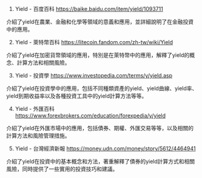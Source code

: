 

1. Yield - 百度百科
https://baike.baidu.com/item/yield/1093711

介紹了yield在農業、金融和化學等領域的意義和應用，並詳細說明了在金融投資中的應用。

2. Yield - 萊特幣百科
https://litecoin.fandom.com/zh-tw/wiki/Yield

介紹了yield在加密貨幣領域的應用，特別是在萊特幣中的應用，解釋了yield的概念、計算方法和相關風險。

3. Yield - 投資學
https://www.investopedia.com/terms/y/yield.asp

介紹了yield在投資學中的應用，包括不同種類資產的yield、yield曲線、yield率、yield到期收益率以及各種投資工具中的yield計算方法等等。

4. Yield - 外匯百科
https://www.forexbrokers.com/education/forexpedia/y/yield

介紹了yield在外匯市場中的應用，包括債券、期權、外匯交易等等，以及相關的計算方法和風險管理措施。

5. Yield - 台灣經濟新報
https://money.udn.com/money/story/5612/4464941

介紹了yield在投資中的基本概念和方法，著重解釋了債券的yield計算方式和相關風險，同時提供了一些實用的投資技巧和建議。